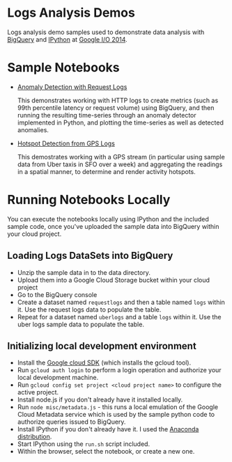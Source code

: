Logs Analysis Demos
===================

Logs analysis demo samples used to demonstrate data analysis with [BigQuery](https://developers.google.com/bigquery/)
and [IPython](http://ipython.org/) at [Google I/O 2014](https://www.google.com/events/io/schedule/session/6ac744ee-99e6-e311-b297-00155d5066d7).

# Sample Notebooks

- [Anomaly Detection with Request Logs](http://nbviewer.ipython.org/github/nikhilk/demo-logs-analysis/blob/master/notebooks/RequestLogs.ipynb)

  This demonstrates working with HTTP logs to create metrics (such as 99th percentile latency
  or request volume) using BigQuery, and then running the resulting time-series through an
  anomaly detector implemented in Python, and plotting the time-series as well as detected
  anomalies.

- [Hotspot Detection from GPS Logs](http://nbviewer.ipython.org/github/nikhilk/demo-logs-analysis/blob/master/notebooks/UberHotspots.ipynb)

  This demostrates working with a GPS stream (in particular using sample data from Uber taxis
  in SFO over a week) and aggregating the readings in a spatial manner, to determine and
  render activity hotspots.

# Running Notebooks Locally

You can execute the notebooks locally using IPython and the included sample code, once you've
uploaded the sample data into BigQuery within your cloud project.

## Loading Logs DataSets into BigQuery

- Unzip the sample data in to the data directory.
- Upload them into a Google Cloud Storage bucket within your cloud project
- Go to the BigQuery console
- Create a dataset named `requestlogs` and then a table named `logs` within it. Use the request
  logs data to populate the table.
- Repeat for a dataset named `uberlogs` and a table `logs` within it. Use the uber logs sample
  data to populate the table.

## Initializing local development environment

- Install the [Google cloud SDK](https://developers.google.com/cloud/sdk/) (which installs the gcloud tool).
- Run `gcloud auth login` to perform a login operation and authorize your local development machine.
- Run `gcloud config set project <cloud project name>` to configure the active project.
- Install node.js if you don't already have it installed locally.
- Run `node misc/metadata.js` - this runs a local emulation of the Google Cloud Metadata service
  which is used by the sample python code to authorize queries issued to BigQuery.
- Install IPython if you don't already have it. I used the [Anaconda distribution](http://continuum.io/downloads).
- Start IPython using the `run.sh` script included.
- Within the browser, select the notebook, or create a new one.
